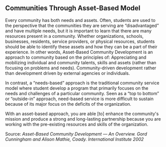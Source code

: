 ## Communities Through Asset-Based Model

Every community has both needs and assets. Often, students are used to the perspective that the communities they are serving are “disadvantaged” and have multiple needs, but it is important to learn that there are many resources present in a community. Whether organizations, schools, businesses, residents, service providers, or physical resources, students should be able to identify these assets and how they can be a part of their experience. In other words, Asset-Based Community Development is an approach to community based on the principles of:  Appreciating and mobilizing individual and community talents, skills and assets (rather than focusing on problems and needs). Community-driven development rather than development driven by external agencies or individuals.

In contrast, a “needs-based” approach is the traditional community service model where student develop a program that primarily focuses on the needs and challenges of a particular community. Seen as a “top to bottom” or “outside-in” approach, need-based service is more difficult to sustain because of its major focus on the deficits of the organization.

With an asset-based approach, you are able [to] enhance the community's mission and produce a strong and long-lasting partnership because you are working with the pre-existing resources and skills of the organization.  

Source:
_Asset-Based Community Development_
_&mdash; An Overview. Gord Cunningham and Alison Mathie, Coady._
_International Institute 2002_
